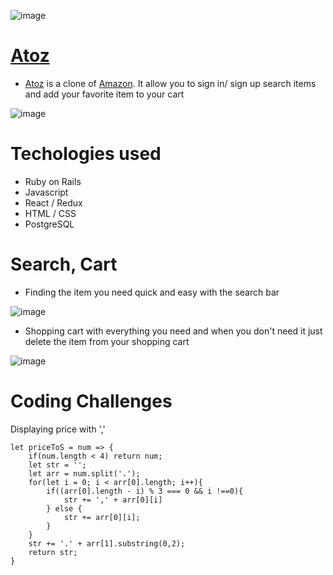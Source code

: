 ![image](https://user-images.githubusercontent.com/82611136/137355550-a052cbdb-ba94-4dd9-ba8a-7ad7bdbc5ca4.png)

# [Atoz](https://atozs.herokuapp.com/)

* [Atoz](https://atozs.herokuapp.com/) is a clone of [Amazon](www.amazon.com). It allow you to sign in/ sign up search items and add your favorite item to  your cart

![image](https://user-images.githubusercontent.com/82611136/143283063-39c46d2a-4256-453e-b300-3b675d2481af.png)

# Techologies used

* Ruby on Rails 
* Javascript
* React / Redux
* HTML / CSS
* PostgreSQL

# Search, Cart

* Finding the item you need quick and easy with the search bar

![image](https://user-images.githubusercontent.com/82611136/137418543-e019a524-18cf-41aa-b20f-0efac423f5fa.png)

* Shopping cart with everything you need and when you don't need it just delete the item from your shopping cart

![image](https://user-images.githubusercontent.com/82611136/137418757-b1659b77-821c-4c22-9542-e06d60f9ff67.png)

# Coding Challenges

Displaying price with ','

```
let priceToS = num => {
    if(num.length < 4) return num;
    let str = '';
    let arr = num.split('.');
    for(let i = 0; i < arr[0].length; i++){
        if((arr[0].length - i) % 3 === 0 && i !==0){
            str += ',' + arr[0][i]
        } else {
            str += arr[0][i];
        }
    }
    str += '.' + arr[1].substring(0,2);
    return str;
}
```

